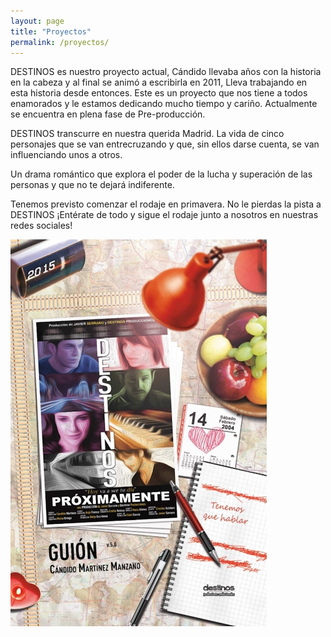 ```yaml
---
layout: page
title: "Proyectos"
permalink: /proyectos/
---
```


<main class="site-proyectos">
<article class="proyectos-article">
<p>DESTINOS es nuestro proyecto actual, Cándido llevaba años con la historia en la cabeza y al final se animó a escribirla en 2011, Lleva trabajando en esta historia desde entonces. Este es un proyecto que nos tiene a todos enamorados y le estamos dedicando mucho tiempo y cariño. Actualmente se encuentra en plena fase de Pre-producción.</p>

<p>DESTINOS transcurre en nuestra querida Madrid. La vida de cinco personajes que se van entrecruzando y que, sin ellos darse cuenta, se van influenciando unos a otros.</p>

<p>Un drama romántico que explora el poder de la lucha y superación de las personas y que no te dejará indiferente.</p>

<p>Tenemos previsto comenzar el rodaje en primavera. No le pierdas la pista a DESTINOS ¡Entérate de todo y sigue el rodaje junto a nosotros en nuestras redes sociales!</p>
</article>
<aside class = "proyectos-image"><img src="/images/portada_guion.png.jpeg" alt="portada de guión"></aside>
</main>